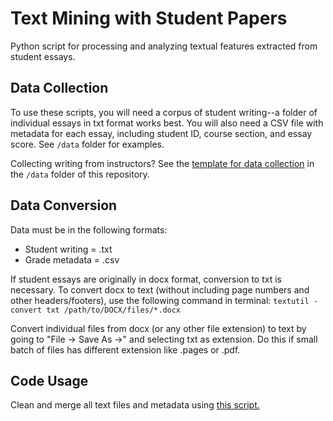 # Text Mining with Student Papers
Python script for processing and analyzing textual features extracted from student essays. 

## Data Collection
To use these scripts, you will need a corpus of student writing--a folder of individual essays in txt format works best. You will also need a CSV file with metadata for each essay, including student ID, course section, and essay score. See `/data` folder for examples.

Collecting writing from instructors? See the [template for data collection](https://github.com/mkane968/Text-Mining-with-Student-Papers/blob/main/data/data_management.md) in the `/data` folder of this repository.

## Data Conversion
Data must be in the following formats: 
* Student writing = .txt
* Grade metadata = .csv

If student essays are originally in docx format, conversion to txt is necessary. To convert docx to text (without including page numbers and other headers/footers), use the following command in terminal: `textutil -convert txt /path/to/DOCX/files/*.docx` 

Convert individual files from docx (or any other file extension) to text by going to "File -> Save As ->" and selecting txt as extension. Do this if small batch of files  has different extension like .pages or .pdf. 

## Code Usage
Clean and merge all text files and metadata using [this script.](https://github.com/mkane968/Text-Mining-with-Student-Papers/blob/main/notebooks/Clean%20and%20Merge%20Essays%20%26%20Metadata.ipynb)
